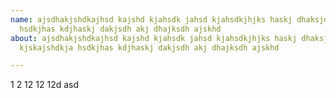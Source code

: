 ```yaml
---
name: ajsdhakjshdkajhsd kajshd kjahsdk jahsd kjahsdkjhjks haskj dhaksjdhakjsdh a kjskajshdkja
  hsdkjhas kdjhaskj dakjsdh akj dhajksdh ajskhd
about: ajsdhakjshdkajhsd kajshd kjahsdk jahsd kjahsdkjhjks haskj dhaksjdhakjsdh a
  kjskajshdkja hsdkjhas kdjhaskj dakjsdh akj dhajksdh ajskhd

---
```


1 2 12 12 12d asd
